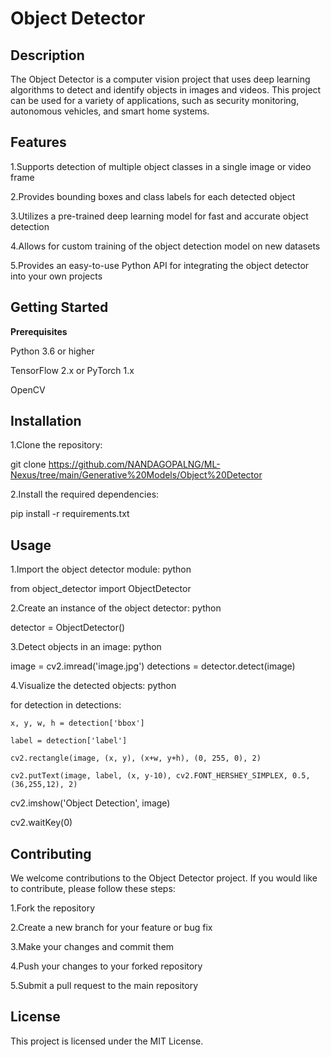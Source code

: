 # Object Detector
## Description
The Object Detector is a computer vision project that uses deep learning algorithms to detect and identify objects in images and videos. This project can be used for a variety of applications, such as security monitoring, autonomous vehicles, and smart home systems.

## Features

1.Supports detection of multiple object classes in a single image or video frame

2.Provides bounding boxes and class labels for each detected object

3.Utilizes a pre-trained deep learning model for fast and accurate object detection

4.Allows for custom training of the object detection model on new datasets

5.Provides an easy-to-use Python API for integrating the object detector into your own projects

## Getting Started

**Prerequisites**

Python 3.6 or higher

TensorFlow 2.x or PyTorch 1.x

OpenCV

## Installation

1.Clone the repository:


git clone https://github.com/NANDAGOPALNG/ML-Nexus/tree/main/Generative%20Models/Object%20Detector

2.Install the required dependencies:


pip install -r requirements.txt

## Usage

1.Import the object detector module:
python


from object_detector import ObjectDetector

2.Create an instance of the object detector:
python


detector = ObjectDetector()

3.Detect objects in an image:
python


image = cv2.imread('image.jpg')
detections = detector.detect(image)

4.Visualize the detected objects:
python


for detection in detections:

    x, y, w, h = detection['bbox']
    
    label = detection['label']
    
    cv2.rectangle(image, (x, y), (x+w, y+h), (0, 255, 0), 2)
    
    cv2.putText(image, label, (x, y-10), cv2.FONT_HERSHEY_SIMPLEX, 0.5, (36,255,12), 2)
    
cv2.imshow('Object Detection', image)

cv2.waitKey(0)

## Contributing
We welcome contributions to the Object Detector project. If you would like to contribute, please follow these steps:

1.Fork the repository

2.Create a new branch for your feature or bug fix

3.Make your changes and commit them

4.Push your changes to your forked repository

5.Submit a pull request to the main repository

## License
This project is licensed under the MIT License.
